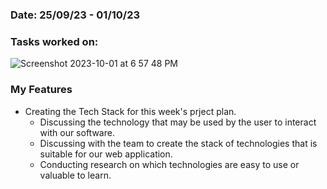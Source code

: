 ### Date: 25/09/23 - 01/10/23

### Tasks worked on: <br>
![Screenshot 2023-10-01 at 6 57 48 PM](https://github.com/COSC-499-W2023/year-long-project-team-16/assets/71796408/678a8d8f-d8d1-4651-87e6-9dba375060c7)

### My Features
- Creating the Tech Stack for this week's prject plan.
  - Discussing the technology that may be used by the user to interact with our software. 
  - Discussing with the team to create the stack of technologies that is suitable for our web application.
  - Conducting research on which technologies are easy to use or valuable to learn. 


